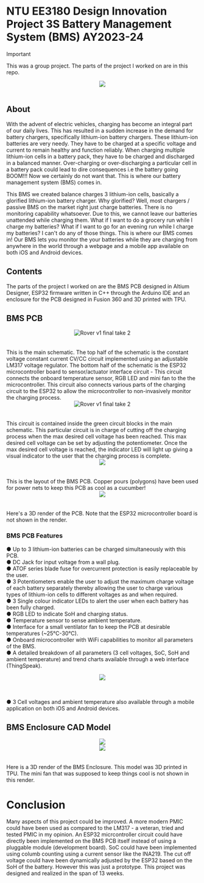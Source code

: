# NTU EE3180 Design Innovation Project 3S Battery Management System (BMS) AY2023-24
> [!IMPORTANT]
> This was a group project. The parts of the project I worked on are in this repo.

<div align="center"><img src="https://github.com/devKarthikRaj/Smart-Battery-Management-System/blob/master/Media/Completed%20BMS%20System.png"></div><br>

## About
With the advent of electric vehicles, charging has become an integral part of our daily lives. This has resulted in a sudden increase in the demand for battery chargers, specifically lithium-ion battery chargers. These lithium-ion batteries are very needy. They have to be charged at a specific voltage and current to remain healthy and function reliably. When charging multiple lithium-ion cells in a battery pack, they have to be charged and discharged in a balanced manner. Over-charging or over-discharging a particular cell in a battery pack could lead to dire consequences i.e the battery going BOOM!!! Now we certainly do not want that. This is where our battery management system (BMS) comes in. 

This BMS we created balance charges 3 lithium-ion cells, basically a glorified lithium-ion battery charger. Why glorified? Well, most chargers / passive BMS on the market right just charge batteries. There is no monitoring capability whatsoever. Due to this, we cannot leave our batteries unattended while charging them. What if I want to do a grocery run while I charge my batteries? What if I want to go for an evening run while I charge my batteries? I can't do any of those things. This is where our BMS comes in! Our BMS lets you monitor the your batteries while they are charging from anywhere in the world through a webpage and a mobile app available on both iOS and Android devices. 

## Contents
The parts of the project I worked on are the BMS PCB designed in Altium Designer, ESP32 firmware written in C++ through the Arduino IDE and an enclosure for the PCB designed in Fusion 360 and 3D printed with TPU.

## BMS PCB
<div align="center"><img src="https://github.com/devKarthikRaj/Smart-Battery-Management-System/blob/master/Media/3S%20BMS%20Schematic%20Main.png" alt="Rover v1 final take 2"></div><br><br>
This is the main schematic. The top half of the schematic is the constant voltage constant current CV/CC circuit implemented using an adjustable LM317 voltage regulator. The bottom half of the schematic is the ESP32 microcontroller board to sensor/actuator interface circuit - This circuit connects the onboard temperature sensor, RGB LED and mini fan to the the microcontroller. This circuit also connects various parts of the charging circuit to the ESP32 to allow the microcontroller to non-invasively monitor the charging process. <br>

<div align="center"><img src="https://github.com/devKarthikRaj/Smart-Battery-Management-System/blob/master/Media/3S%20BMS%20Schematic%20Balance%20Indicator.png" alt="Rover v1 final take 2"></div><br><br>
This circuit is contained inside the green circuit blocks in the main schematic. This particular circuit is in charge of cutting off the charging process when the max desired cell voltage has been reached. This max desired cell voltage can be set by adjusting the potentiometer. Once the max desired cell voltage is reached, the indicator LED will light up giving a visual indicator to the user that the charging process is complete. <br>

<div align="center"><img src="https://github.com/devKarthikRaj/Smart-Battery-Management-System/blob/master/Media/3S%20BMS%20PCB%20v2%20Layout.png"></div><br><br>
This is the layout of the BMS PCB. Copper pours (polygons) have been used for power nets to keep this PCB as cool as a cucumber! <br>

<div align="center"><img src="https://github.com/devKarthikRaj/Smart-Battery-Management-System/blob/master/Media/3S%20BMS%20PCB%20v2%203d%20View.png"></div><br><br>
Here's a 3D render of the PCB. Note that the ESP32 microcontroller board is not shown in the render.

### BMS PCB Features
●	Up to 3 lithium-ion batteries can be charged simultaneously with this PCB. <br>
●	DC Jack for input voltage from a wall plug. <br>
●	ATOF series blade fuse for overcurrent protection is easily replaceable by the user. <br>
●	3 Potentiometers enable the user to adjust the maximum charge voltage of each battery separately thereby allowing the user to charge various types of lithium-ion cells to different voltages as and when required. <br>
●	3 Single colour indicator LEDs to alert the user when each battery has been fully charged. <br>
●	RGB LED to indicate SoH and charging status. <br>
●	Temperature sensor to sense ambient temperature. <br>
●	Interface for a small ventilator fan to keep the PCB at desirable temperatures (~25°C-30°C). <br>
●	Onboard microcontroller with WiFi capabilities to monitor all parameters of the BMS. <br>
●	A detailed breakdown of all parameters (3 cell voltages, SoC, SoH and ambient temperature) and trend charts available through a web interface (ThingSpeak). <br>

<div align="center"><img src="https://github.com/devKarthikRaj/Smart-Battery-Management-System/blob/master/Media/ThingSpeak%20Dashboard.png"></div><br><br>

●	3 Cell voltages and ambient temperature also available through a mobile application on both iOS and Android devices. <br>

## BMS Enclosure CAD Model
<div align="center"><img src="https://github.com/devKarthikRaj/Smart-Battery-Management-System/blob/master/Media/3S%20BMS%20PCB%20Enclosure%20CAD%20Model%20(1).png"></div>
<div align="center"><img src="https://github.com/devKarthikRaj/Smart-Battery-Management-System/blob/master/Media/3S%20BMS%20PCB%20Enclosure%20CAD%20Model%20(2).png"></div><br><br>
Here is a 3D render of the BMS Enclosure. This model was 3D printed in TPU. The mini fan that was supposed to keep things cool is not shown in this render.

# Conclusion
Many aspects of this project could be improved. A more modern PMIC could have been used as compared to the LM317 - a veteran, tried and tested PMIC in my opinion. An ESP32 micrcontroller circuit could have directly been implemented on the BMS PCB itself instead of using a pluggable module (development board). SoC could have been implemented using columb counting using a current sensor like the INA219. The cut off voltage could have been dynamically adjusted by the ESP32 based on the SoH of the battery. However this was just a prototype. This project was designed and realized in the span of 13 weeks.   